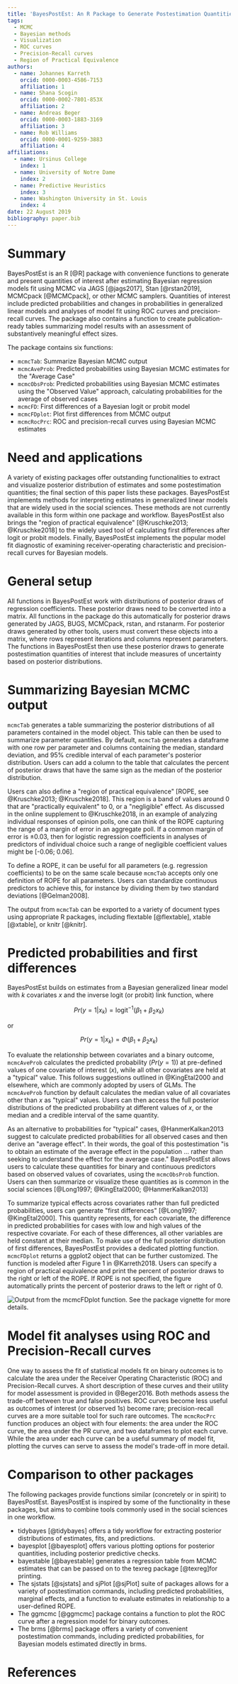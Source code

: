 ```yaml
---
title: 'BayesPostEst: An R Package to Generate Postestimation Quantities for Bayesian MCMC Estimation'
tags:
  - MCMC
  - Bayesian methods
  - Visualization
  - ROC curves
  - Precision-Recall curves
  - Region of Practical Equivalence
authors:
  - name: Johannes Karreth
    orcid: 0000-0003-4586-7153
    affiliation: 1
  - name: Shana Scogin
    orcid: 0000-0002-7801-853X
    affiliation: 2
  - name: Andreas Beger
    orcid: 0000-0003-1883-3169
    affiliation: 3
  - name: Rob Williams
    orcid: 0000-0001-9259-3883
    affiliation: 4
affiliations:
  - name: Ursinus College
    index: 1
  - name: University of Notre Dame
    index: 2
  - name: Predictive Heuristics
  	index: 3
  - name: Washington University in St. Louis
    index: 4
date: 22 August 2019
bibliography: paper.bib
---
```


# Summary

BayesPostEst is an R [@R] package with convenience functions to generate and present quantities of interest after estimating Bayesian regression models fit using MCMC via JAGS [@jags2017], Stan [@rstan2019], MCMCpack [@MCMCpack], or other MCMC samplers. Quantities of interest include predicted probabilities and changes in probabilities in generalized linear models and analyses of model fit using ROC curves and precision-recall curves. The package also contains a function to create publication-ready tables summarizing model results with an assessment of substantively meaningful effect sizes.

The package contains six functions:

- `mcmcTab`: Summarize Bayesian MCMC output
- `mcmcAveProb`: Predicted probabilities using Bayesian MCMC estimates for the "Average Case"
- `mcmcObsProb`: Predicted probabilities using Bayesian MCMC estimates using the "Observed Value" approach, calculating probabilities for the average of observed cases
- `mcmcFD`: First differences of a Bayesian logit or probit model
- `mcmcFDplot`: Plot first differences from MCMC output
- `mcmcRocPrc`: ROC and precision-recall curves using Bayesian MCMC estimates

# Need and applications

A variety of existing packages offer outstanding functionalities to extract and visualize posterior distribution of estimates and some postestimation quantities; the final section of this paper lists these packages. BayesPostEst implements methods for interpreting estimates in generalized linear models that are widely used in the social sciences. These methods are not currently available in this form within one package and workflow. BayesPostEst also brings the "region of practical equivalence" [@Kruschke2013; @Kruschke2018] to the widely used tool of calculating first differences after logit or probit models. Finally, BayesPostEst implements the popular model fit diagnostic of examining receiver-operating characteristic and precision-recall curves for Bayesian models. 

# General setup

All functions in BayesPostEst work with distributions of posterior draws of regression coefficients. These posterior draws need to be converted into a matrix. All functions in the package do this automatically for posterior draws generated by JAGS, BUGS, MCMCpack, rstan, and rstanarm. For posterior draws generated by other tools, users must convert these objects into a matrix, where rows represent iterations and columns represent parameters. The functions in BayesPostEst then use these posterior draws to generate postestimation quantities of interest that include measures of uncertainty based on posterior distributions.

# Summarizing Bayesian MCMC output

`mcmcTab` generates a table summarizing the posterior distributions of all parameters contained in the model object. This table can then be used to summarize parameter quantities. By default, `mcmcTab` generates a dataframe with one row per parameter and columns containing the median, standard deviation, and 95% credible interval of each parameter's posterior distribution. Users can add a column to the table that calculates the percent of posterior draws that have the same sign as the median of the posterior distribution. 

Users can also define a "region of practical equivalence" [ROPE, see @Kruschke2013; @Kruschke2018]. This region is a band of values around 0 that are "practically equivalent" to 0, or a "negligible" effect. As discussed in the online supplement to @Kruschke2018, in an example of analyzing individual responses of opinion polls, one can think of the ROPE capturing the range of a margin of error in an aggregate poll. If a common margin of error is $\pm0.03$, then for logistic regression coefficients in analyses of predictors of individual choice such a range of negligible coefficient values might be [-0.06; 0.06].

To define a ROPE, it can be useful for all parameters (e.g. regression coefficients) to be on the same scale because `mcmcTab` accepts only one definition of ROPE for all parameters. Users can standardize continuous predictors to achieve this, for instance by dividing them by two standard deviations [@Gelman2008].

The output from `mcmcTab` can be exported to a variety of document types using appropriate R packages, including flextable [@flextable], xtable [@xtable], or knitr [@knitr].

# Predicted probabilities and first differences

BayesPostEst builds on estimates from a Bayesian generalized linear model with $k$ covariates $x$ and the inverse logit (or probit) link function, where 

$$
Pr(y = 1 | x_{k}) = \text{logit}^{-1}(\beta_1 + \beta_2 x_{k})
$$

or 

$$
Pr(y = 1 | x_{k}) = \Phi(\beta_1 + \beta_2 x_{k})
$$

To evaluate the relationship between covariates and a binary outcome, `mcmcAveProb` calculates the predicted probability ($Pr(y = 1)$) at pre-defined values of one covariate of interest ($x$), while all other covariates are held at a "typical" value. This follows suggestions outlined in @KingEtal2000 and elsewhere, which are commonly adopted by users of GLMs. The `mcmcAveProb` function by default calculates the median value of all covariates other than $x$ as "typical" values. Users can then access the full posterior distributions of the predicted probability at different values of $x$, or the median and a credible interval of the same quantity.

As an alternative to probabilities for "typical" cases, @HanmerKalkan2013 suggest to calculate predicted probabilities for all observed cases and then derive an "average effect". In their words, the goal of this postestimation "is to obtain an estimate of the average effect in the population ... rather than seeking to understand the effect for the average case." BayesPostEst allows users to calculate these quantities for binary and continuous predictors based on observed values of covariates, using the `mcmcObsProb` function. Users can then summarize or visualize these quantities as is common in the social sciences [@Long1997; @KingEtal2000; @HanmerKalkan2013] 

To summarize typical effects across covariates rather than full predicted probabilities, users can generate "first differences" [@Long1997; @KingEtal2000]. This quantity represents, for each covariate, the difference in predicted probabilities for cases with low and high values of the respective covariate. For each of these differences, all other variables are held constant at their median. To make use of the full posterior distribution of first differences, BayesPostEst provides a dedicated plotting function. `mcmcFDplot` returns a ggplot2 object that can be further customized. The function is modeled after Figure 1 in @Karreth2018. Users can specify a region of practical equivalence and print the percent of posterior draws to the right or left of the ROPE. If ROPE is not specified, the figure automatically prints the percent of posterior draws to the left or right of 0.

![Output from the `mcmcFDplot` function. See the package vignette for more details.](fd_full.png)

# Model fit analyses using ROC and Precision-Recall curves

One way to assess the fit of statistical models fit on binary outcomes is to calculate the area under the Receiver Operating Characteristic (ROC) and Precision-Recall curves. A short description of these curves and their utility for model assessment is provided in @Beger2016. Both methods assess the trade-off between true and false positives. ROC curves become less useful as outcomes of interest (or observed 1s) become rare; precision-recall curves are a more suitable tool for such rare outcomes. The `mcmcRocPrc` function produces an object with four elements: the area under the ROC curve, the area under the PR curve, and two dataframes to plot each curve. While the area under each curve can be a useful summary of model fit, plotting the curves can serve to assess the model's trade-off in more detail.

# Comparison to other packages

The following packages provide functions similar (concretely or in spirit) to BayesPostEst. BayesPostEst is inspired by some of the functionality in these packages, but aims to combine tools commonly used in the social sciences in one workflow.

- tidybayes [@tidybayes] offers a tidy workflow for extracting posterior distributions of estimates, fits, and predictions.
- bayesplot [@bayesplot] offers various plotting options for posterior quantities, including posterior predictive checks.
- bayestable [@bayestable] generates a regression table from MCMC estimates that can be passed on to the texreg package [@texreg]for printing.
- The sjstats [@sjstats] and sjPlot [@sjPlot] suite of packages allows for a variety of postestimation commands, including predicted probabilities, marginal effects, and a function to evaluate estimates in relationship to a user-defined ROPE.
- The ggmcmc [@ggmcmc] package contains a function to plot the ROC curve after a regression model for binary outcomes.
- The brms [@brms] package offers a variety of convenient postestimation commands, including predicted probabilities, for Bayesian models estimated directly in brms.

# References